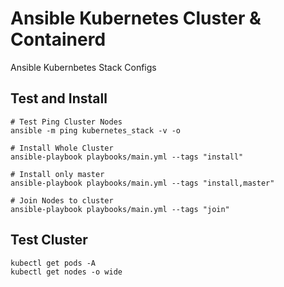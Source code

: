 # Ansible Kubernetes Cluster & Containerd
Ansible Kubernbetes Stack Configs

## Test and Install
```
# Test Ping Cluster Nodes
ansible -m ping kubernetes_stack -v -o

# Install Whole Cluster
ansible-playbook playbooks/main.yml --tags "install"

# Install only master
ansible-playbook playbooks/main.yml --tags "install,master"

# Join Nodes to cluster
ansible-playbook playbooks/main.yml --tags "join"
```

## Test Cluster
```
kubectl get pods -A
kubectl get nodes -o wide
```
